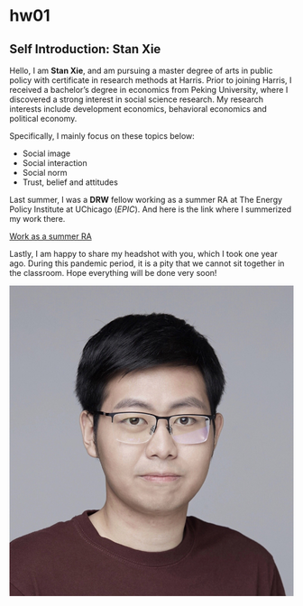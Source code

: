 # hw01

## Self Introduction: Stan Xie

Hello, I am **Stan Xie**, and am pursuing a master degree of arts in public policy with certificate in research methods at Harris. Prior to joining Harris, I received a bachelor’s degree in economics from Peking University, where I discovered a strong interest in social science research. My research interests include development economics, behavioral economics and political economy. 

Specifically, I mainly focus on these topics below:

* Social image
* Social interaction
* Social norm
* Trust, belief and attitudes

Last summer, I was a **DRW** fellow working as a summer RA at The Energy Policy Institute at UChicago (*EPIC*). And here is the link where I summerized my work there.

[Work as a summer RA](https://epic.uchicago.edu/people/stan-xie/)

Lastly, I am happy to share my headshot with you, which I took one year ago. During this pandemic period, it is a pity that we cannot sit together in the classroom. Hope everything will be done very soon!

![Stan Xie](headshot_stan.jpg)



